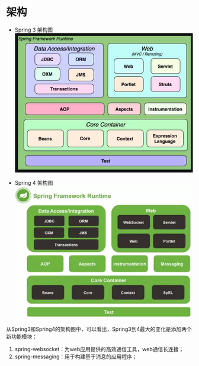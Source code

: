 # 架构
- Spring 3 架构图
![](/images/web/spring3-ar.PNG)

- Spring 4 架构图
![](/images/web/spring4-ar.PNG)

从Spring3和Spring4的架构图中，可以看出，Spring3到4最大的变化是添加两个新功能模块：
1. spring-websocket：为web应用提供的高效通信工具，web通信长连接；
2. spring-messaging：用于构建基于消息的应用程序；





